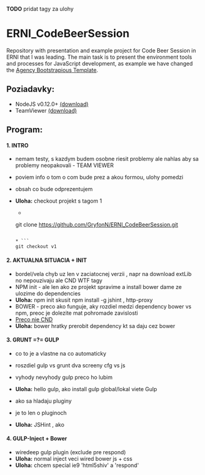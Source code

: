 **TODO** pridat tagy za ulohy



# ERNI_CodeBeerSession
Repository with presentation and example project for Code Beer Session in ERNI that I was leading.
The main task is to present the environment tools and processes for JavaScript development, as example we have changed 
the [Agency Bootstrapious Template](http://bootstrapious.com/p/agency-portfolio-theme).


## Poziadavky:
- NodeJS v0.12.0+ [(download)](https://nodejs.org/download/)
- TeamViewer [(download)](https://www.teamviewer.com/de/download/linux.aspx)


## Program:

#### 1. INTRO

* nemam testy, s kazdym budem osobne riesit problemy ale nahlas aby sa problemy neopakovali - TEAM VIEWER
* poviem info o tom o com bude prez a akou formou, ulohy pomedzi
* obsah co bude odprezentujem
* **Uloha:** checkout projekt s tagom 1

  * ```
  git clone https://github.com/GryfonN/ERNI_CodeBeerSession.git  
  ```  

  * ```
  git checkout v1
  ```

#### 2. AKTUALNA SITUACIA + INIT
* bordel/vela chyb uz len v zaciatocnej verzii , napr na download extLib no nepouzivaju ale CND WTF tagy
* NPM init - ale len ako ze projekt spravime a install bower dame ze ulozime do dependencies
* **Uloha:** npm init skusit npm install -g jshint , http-proxy
* BOWER - preco ako funguje, aky rozdiel medzi dependency bower vs npm, preoc je dolezite mat pohromade zavislosti
* [Preco nie CND](http://www.sitepoint.com/7-reasons-not-to-use-a-cdn/)
* **Uloha:** bower hratky prerobit dependency kt sa daju cez bower

#### 3. GRUNT =?= GULP 
* co to je a vlastne na co automaticky
* roszdiel gulp vs grunt dva screeny cfg vs js 
* vyhody nevyhody gulp preco ho lubim
* **Uloha:** hello gulp, ako install gulp global/lokal viete Gulp
  
* ako sa hladaju pluginy  
* je to len o pluginoch
* **Uloha:** JSHint , ako


#### 4. GULP-Inject + Bower
* wiredeep gulp plugin (exclude pre respond)
* **Uloha:** normal inject veci  wired bower js + css
* **Uloha:** chcem special ie9 'html5shiv' a 'respond'

